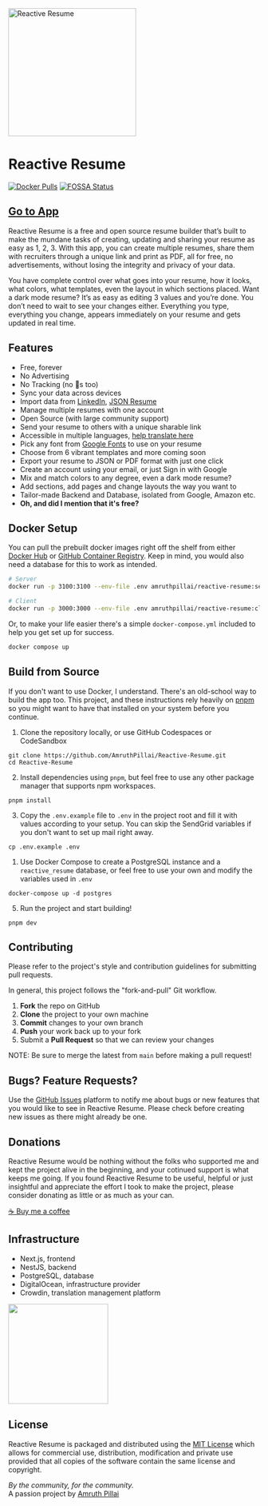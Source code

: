 <img src="https://i.imgur.com/pc8Ingg.png" alt="Reactive Resume" width="256px" height="256px" />

# Reactive Resume

[![Docker Pulls](https://img.shields.io/docker/pulls/amruthpillai/reactive-resume?style=flat-square)](https://hub.docker.com/r/amruthpillai/reactive-resume)
[![FOSSA Status](https://app.fossa.com/api/projects/git%2Bgithub.com%2FAmruthPillai%2FReactive-Resume.svg?type=shield)](https://app.fossa.com/projects/git%2Bgithub.com%2FAmruthPillai%2FReactive-Resume?ref=badge_shield)

## [Go to App](https://beta.rxresu.me/)

Reactive Resume is a free and open source resume builder that’s built to make the mundane tasks of creating, updating and sharing your resume as easy as 1, 2, 3. With this app, you can create multiple resumes, share them with recruiters through a unique link and print as PDF, all for free, no advertisements, without losing the integrity and privacy of your data.

You have complete control over what goes into your resume, how it looks, what colors, what templates, even the layout in which sections placed. Want a dark mode resume? It’s as easy as editing 3 values and you’re done. You don’t need to wait to see your changes either. Everything you type, everything you change, appears immediately on your resume and gets updated in real time.

## Features

- Free, forever
- No Advertising
- No Tracking (no 🍪s too)
- Sync your data across devices
- Import data from [LinkedIn](https://www.linkedin.com/), [JSON Resume](https://jsonresume.org/)
- Manage multiple resumes with one account
- Open Source (with large community support)
- Send your resume to others with a unique sharable link
- Accessible in multiple languages, [help translate here](https://translate.rxresu.me/)
- Pick any font from [Google Fonts](https://fonts.google.com/) to use on your resume
- Choose from 6 vibrant templates and more coming soon
- Export your resume to JSON or PDF format with just one click
- Create an account using your email, or just Sign in with Google
- Mix and match colors to any degree, even a dark mode resume?
- Add sections, add pages and change layouts the way you want to
- Tailor-made Backend and Database, isolated from Google, Amazon etc.
- **Oh, and did I mention that it's free?**

## Docker Setup

You can pull the prebuilt docker images right off the shelf from either [Docker Hub](https://hub.docker.com/repository/docker/amruthpillai/reactive-resume) or [GitHub Container Registry](https://ghcr.io/amruthpillai/reactive-resume). Keep in mind, you would also need a database for this to work as intended.

```sh
# Server
docker run -p 3100:3100 --env-file .env amruthpillai/reactive-resume:server-latest

# Client
docker run -p 3000:3000 --env-file .env amruthpillai/reactive-resume:client-latest
```

Or, to make your life easier there's a simple `docker-compose.yml` included to help you get set up for success.

```sh
docker compose up
```

## Build from Source

If you don't want to use Docker, I understand. There's an old-school way to build the app too. This project, and these instructions rely heavily on [pnpm](https://pnpm.io/) so you might want to have that installed on your system before you continue.

1. Clone the repository locally, or use GitHub Codespaces or CodeSandbox

```
git clone https://github.com/AmruthPillai/Reactive-Resume.git
cd Reactive-Resume
```

2. Install dependencies using `pnpm`, but feel free to use any other package manager that supports npm workspaces.

```
pnpm install
```

3. Copy the `.env.example` file to `.env` in the project root and fill it with values according to your setup. You can skip the SendGrid variables if you don't want to set up mail right away.

```
cp .env.example .env
```

1. Use Docker Compose to create a PostgreSQL instance and a `reactive_resume` database, or feel free to use your own and modify the variables used in `.env`

```
docker-compose up -d postgres
```

5. Run the project and start building!

```
pnpm dev
```

## Contributing

Please refer to the project's style and contribution guidelines for submitting pull requests.

In general, this project follows the "fork-and-pull" Git workflow.

1. **Fork** the repo on GitHub
2. **Clone** the project to your own machine
3. **Commit** changes to your own branch
4. **Push** your work back up to your fork
5. Submit a **Pull Request** so that we can review your changes

NOTE: Be sure to merge the latest from `main` before making a pull request!

## Bugs? Feature Requests?

Use the [GitHub Issues](https://github.com/AmruthPillai/Reactive-Resume/issues/new/choose) platform to notify me about bugs or new features that you would like to see in Reactive Resume. Please check before creating new issues as there might already be one.

## Donations

Reactive Resume would be nothing without the folks who supported me and kept the project alive in the beginning, and your cotinued support is what keeps me going. If you found Reactive Resume to be useful, helpful or just insightful and appreciate the effort I took to make the project, please consider donating as little or as much as your can.

[☕️ Buy me a coffee](https://www.buymeacoffee.com/AmruthPillai)

## Infrastructure

- Next.js, frontend
- NestJS, backend
- PostgreSQL, database
- DigitalOcean, infrastructure provider
- Crowdin, translation management platform

<a href="https://pillai.xyz/digitalocean">
  <img src="https://opensource.nyc3.cdn.digitaloceanspaces.com/attribution/assets/PoweredByDO/DO_Powered_by_Badge_blue.svg" width="200px" />
</a>

## License

Reactive Resume is packaged and distributed using the [MIT License](https://choosealicense.com/licenses/mit/) which allows for commercial use, distribution, modification and private use provided that all copies of the software contain the same license and copyright.

_By the community, for the community._  
A passion project by [Amruth Pillai](https://amruthpillai.com/)
